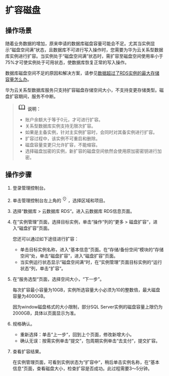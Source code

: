 # 扩容磁盘<a name="zh-cn_topic_sqlserver_scale_cluster"></a>

## 操作场景<a name="section12164121514"></a>

随着业务数据的增加，原来申请的数据库磁盘容量可能会不足。尤其当实例显示“磁盘空间满”状态，且数据库不可进行写入操作时，您需要为华为云关系型数据库实例进行扩容。当实例处于“磁盘空间满”状态时，需扩容至磁盘空间使用率小于75%才可使实例处于可用状态，使数据库恢复正常的写入操作。

数据库磁盘空间不足的原因和解决方案，请参见[数据超过了RDS实例的最大存储容量怎么办](https://support.huaweicloud.com/rds_faq/rds_faq_0046.html)。

华为云关系型数据库服务只支持扩容磁盘存储空间大小，不支持变更存储类型。磁盘扩容期间，服务不中断。

>![](public_sys-resources/icon-note.gif) **说明：**   
>-   账户余额大于等于0元，才可进行扩容。  
>-   关系型数据库实例支持无限次扩容。  
>-   如果是主备实例，针对主实例扩容时，会同时对其备实例进行扩容。  
>-   扩容过程中，该实例不可重启和删除。  
>-   磁盘容量变更只允许扩容，不能缩容。  
>-   选择磁盘加密的实例，新扩容的磁盘空间依然会使用原加密密钥进行加密。  

## 操作步骤<a name="section5406175751315"></a>

1.  登录管理控制台。
2.  单击管理控制台左上角的![](figures/Region灰色图标.png)，选择区域和项目。
3.  选择“数据库  \>  云数据库 RDS“。进入云数据库 RDS信息页面。
4.  在“实例管理”页面，选择目标实例，单击“操作“列的“更多  \>  磁盘扩容“，进入“磁盘扩容”页面。

    您还可以通过如下途径进行扩容：

    -   单击目标实例名称，进入“基本信息”页面。在“存储/备份空间“模块的“存储空间“处，单击“磁盘扩容”，进入“磁盘扩容”页面。
    -   当实例运行状态显示“磁盘空间满“时，在“实例管理”页面目标实例的“运行状态“列，单击“扩容“。

5.  在“服务选型“页面，选择空间大小，“下一步”。

    每次扩容最小容量为10GB，实例所选容量大小必须为10的整数倍，最大磁盘容量为4000GB。

    因为window磁盘格式的大小限制，部分SQL Server实例的磁盘容量上限仍为2000GB，具体以页面显示为准。

6.  规格确认。
    -   重新选择：单击“上一步“，回到上个页面，修改新增大小。
    -   确认无误：按需实例单击“提交“，包周期实例单击“去支付“，提交扩容。

7.  查看扩容结果。

    在实例管理页面，可看到实例状态为“扩容中“，稍后单击实例名称，在“基本信息“页面，查看磁盘大小，检查扩容是否成功。此过程需要3～5分钟。


